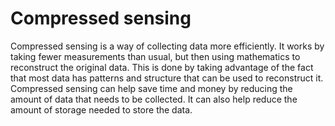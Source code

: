 # Compressed sensing

Compressed sensing is a way of collecting data more efficiently. It works by taking fewer measurements than usual, but then using mathematics to reconstruct the original data. This is done by taking advantage of the fact that most data has patterns and structure that can be used to reconstruct it. Compressed sensing can help save time and money by reducing the amount of data that needs to be collected. It can also help reduce the amount of storage needed to store the data.
